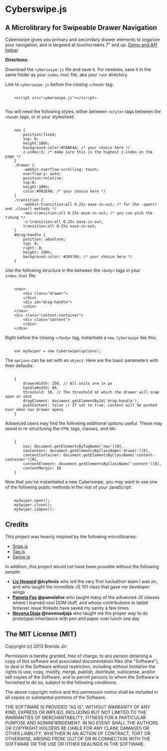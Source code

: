 <h1>Cyberswipe.js</h1>
<h2>A Microlibrary for Swipeable Drawer Navigation</h2>
<p>Cyberswipe gives you primary and secondary drawer elements to organize your navigation, and is targeted at touchscreens 7" and up. <a href="http://brendajin.github.io/cyberswipe.js/">Demo and API helper</a></p>
<p><strong>Directions:</strong></p>
<p>Download the <code>cyberswipe.js</code> file and save it. For newbies, save it in the same folder as your <code>index.html</code> file, aka your <code>root</code> directory.</p>
<p>Link to <code>cyberswipe.js</code> before the closing <code>&lt;/head&gt;</code> tag:
                    <pre><code>
    &lt;script src="cyberswipe.js"&gt;&lt;/script&gt;
                    </code></pre>
</p>
<p>You will need the following styles, either between <code>&lt;style&gt;</code> tags between the <code>&lt;head&gt;</code> tags, or in your stylesheet:
<pre><code>
    nav {
        position:fixed;
        top: 0;
        height:100%;
        background-color:#FABD4A; /* your choice here */
        z-index:3; /* make sure this is the highest z-index on the page */
    }
    .drawer {
        -webkit-overflow-scrolling: touch;
        overflow-y: auto;
        position:relative;
        top:0;
        height:100%;
        color:#002E40; /* your choice here */
    }
    .transition {
        -webkit-transition:all 0.25s ease-in-out; /* for the .open() and .close() methods */
        -moz-transition:all 0.25s ease-in-out; /* you can pick the timing */
        -o-transition:all 0.25s ease-in-out;
        transition:all 0.25s ease-in-out;
    }
    #drag-handle {
        position: absolute;
        top: 0;
        right: 0;
        height: 100%;
        background-color: #2A5769; /* your choice here */
    }
</code></pre>
</p>
<p>Use the following structure in the between the <code>&lt;body&gt;</code> tags in your <code>index.html</code> file:
<pre><code>
    &lt;nav&gt;
        &lt;div class="drawer"&gt;
        &lt;/div&gt;
        &lt;div id="drag-handle"&gt;
        &lt;/div&gt;
    &lt;/nav&gt;
    &lt;div class="content-container"&gt;
        &lt;div class="content"&gt;
        &lt;/div&gt;
    &lt;/div&gt;
</code></pre>
</p>
<p>Right before the closing <code>&lt;/body&gt;</code> tag, instantiate a <code>new Cyberswipe</code> like this:
<pre><code>
    var mySwiper = new Cyberswipe(<em>options</em>);
</code></pre>
</p>
<p>The <code><em>options</em></code> can be set with an <code>object</code>. Here are the basic parameters with their defaults:
<pre><code>
    {
        drawerWidth: 250, // All units are in px
        handleWidth: 60,
        threshold: 50, // The threshold at which the drawer will snap open or shut
        dragElement: document.getElementById('drag-handle'),
        pushContent: false // If set to true, content will be pushed over when nav drawer opens
    }
</code></pre>
</p>
<p>Advanced users may find the following additional options useful. These may assist in re-structuring the <code>HTML</code> tags, classes, and ids:
<pre><code> 
    {
        nav: document.getElementsByTagName('nav')[0],
        navContent: document.getElementsByClassName('drawer')[0],
        contentContainer: document.getElementsByClassName('content-container')[0],
        contentElement: document.getElementsByClassName('content')[0],
        contentMargin: 10
    }
</code></pre>
</p>
<p>Now that you've instantiated a new Cyberswipe, you may want to use one of the following public methods in the rest of your JavaScript:
<pre><code>
    mySwiper.open(); 
    mySwiper.close();
    mySwiper.isOpen();
</code></pre>
<h2>Credits</h2>
<p>This project was heavily inspired by the following microlibraries:
    <ul>
        <li><a href="https://github.com/jakiestfu/Snap.js/">Snap.js</a></li>
        <li><a href="https://github.com/alexgibson/tap.js">Tap.js</a></li>
        <li><a href="http://swipejs.com/">Swipe.js</a></li>
    </ul>
</p>
<p>In addition, this project would not have been possible without the following people:
    <ul>
        <li><strong><a href="https://github.com/icyfenix/">Liz Howard</a> @icyfenix</strong> who led the very first hackathon team I was on, and who taught the incredible JS 101 class that gave me developer wings</li>
        <li><strong><a href="https://github.com/pamelafox">Pamela Fox</a> @pamelafox</strong> who taught many of the advanced JS classes where I learned cool DOM stuff, and whose contributions to tablet browser issue threads have saved my sanity a few times</li>
        <li><strong><a href="https://github.com/NevenaDjaja">Nevena Djaja</a> @nevenadjaja</strong> who taught me the proper way to do prototypal inheritance with pen and paper over lunch one day</li>
    </ul>
<h2>The MIT License (MIT)</h2>
<p>Copyright (c) 2013 Brenda Jin</p>

<p>Permission is hereby granted, free of charge, to any person obtaining a copy
of this software and associated documentation files (the "Software"), to deal
in the Software without restriction, including without limitation the rights
to use, copy, modify, merge, publish, distribute, sublicense, and/or sell
copies of the Software, and to permit persons to whom the Software is
furnished to do so, subject to the following conditions:</p>

<p>The above copyright notice and this permission notice shall be included in
all copies or substantial portions of the Software.</p>

<p>THE SOFTWARE IS PROVIDED "AS IS", WITHOUT WARRANTY OF ANY KIND, EXPRESS OR
IMPLIED, INCLUDING BUT NOT LIMITED TO THE WARRANTIES OF MERCHANTABILITY,
FITNESS FOR A PARTICULAR PURPOSE AND NONINFRINGEMENT. IN NO EVENT SHALL THE
AUTHORS OR COPYRIGHT HOLDERS BE LIABLE FOR ANY CLAIM, DAMAGES OR OTHER
LIABILITY, WHETHER IN AN ACTION OF CONTRACT, TORT OR OTHERWISE, ARISING FROM,
OUT OF OR IN CONNECTION WITH THE SOFTWARE OR THE USE OR OTHER DEALINGS IN
THE SOFTWARE.</p>